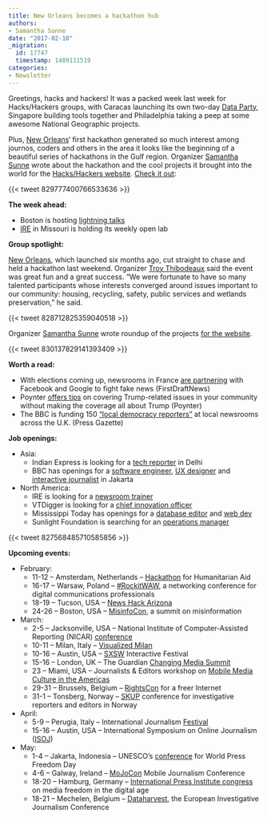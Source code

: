 ```yaml
---
title: New Orleans becomes a hackathon hub
authors:
- Samantha Sunne
date: "2017-02-10"
_migration:
  id: 17747
  timestamp: 1489111519
categories:
- Newsletter
---
```


Greetings, hacks and hackers! It was a packed week last week for Hacks/Hackers groups, with Caracas launching its own two-day [Data Party][1], Singapore building tools together and Philadelphia taking a peep at some awesome National Geographic projects.

Plus, [New Orleans][2]&#8216; first hackathon generated so much interest among journos, coders and others in the area it looks like the beginning of a beautiful series of hackathons in the Gulf region. Organizer [Samantha Sunne][3] wrote about the hackathon and the cool projects it brought into the world for the [Hacks/Hackers website][4]. [Check it out][5]:

{{< tweet 829777400766533636 >}}

**The week ahead:**

  * Boston is hosting [lightning talks][6]
  * [IRE][7] in Missouri is holding its weekly open lab

**Group spotlight:**

[New Orleans][2], which launched six months ago, cut straight to chase and held a hackathon last weekend. Organizer [Troy Thibodeaux][8] said the event was great fun and a great success. &#8220;We were fortunate to have so many talented participants whose interests converged around issues important to our community: housing, recycling, safety, public services and wetlands preservation,&#8221; he said.

{{< tweet 828712825359040518 >}}

Organizer [Samantha Sunne][3] wrote roundup of the projects [for the website][5].

{{< tweet 830137829141393409 >}}

**Worth a read:**

  * With elections coming up, newsrooms in France [are partnering][9] with Facebook and Google to fight fake news (FirstDraftNews)
  * Poynter [offers tips][10] on covering Trump-related issues in your community without making the coverage all about Trump (Poynter)
  * The BBC is funding 150 [&#8220;local democracy reporters&#8221;][11] at local newsrooms across the U.K. (Press Gazette)

**Job openings:**

  * Asia:
      * Indian Express is looking for a [tech reporter][12] in Delhi
      * BBC has openings for a [software engineer][13], [UX designer][14] and [interactive journalist][15] in Jakarta
  * North America:
      * IRE is looking for a [newsroom trainer][16]
      * VTDigger is looking for a [chief innovation officer][17]
      * Mississippi Today has openings for a [database editor][18] and [web dev][19]
      * Sunlight Foundation is searching for an [operations manager][20]

{{< tweet 827568485710585856 >}}

**Upcoming events:**

  * February:
      * 11-12 &#8211; Amsterdam, Netherlands &#8211; [Hackathon][21] for Humanitarian Aid
      * 16-17 &#8211; Warsaw, Poland &#8211; [#RockitWAW][22], a networking conference for digital communications professionals
      * 18-19 &#8211; Tucson, USA &#8211; [News Hack Arizona][23]
      * 24-26 &#8211; Boston, USA &#8211; [MisinfoCon][24], a summit on misinformation
  * March:
      * 2-5 &#8211; Jacksonville, USA &#8211; National Institute of Computer-Assisted Reporting (NICAR) [conference][25]
      * 10-11 &#8211; Milan, Italy &#8211; [Visualized Milan][26]
      * 10-16 &#8211; Austin, USA &#8211; [SXSW][27] Interactive Festival
      * 15-16 &#8211; London, UK &#8211; The Guardian [Changing Media Summit][28]
      * 23 &#8211; Miami, USA &#8211; Journalists & Editors workshop on [Mobile Media Culture in the Americas][29]
      * 29-31 &#8211; Brussels, Belgium &#8211; [RightsCon][30] for a freer Internet
      * 31-1 &#8211; Tonsberg, Norway &#8211; [SKUP][31] conference for investigative reporters and editors in Norway
  * April:
      * 5-9 &#8211; Perugia, Italy &#8211; International Journalism [Festival][32]
      * 15-16 &#8211; Austin, USA &#8211; International Symposium on Online Journalism ([ISOJ][33])
  * May:
      * 1-4 &#8211; Jakarta, Indonesia &#8211; UNESCO&#8217;s [conference][34] for World Press Freedom Day
      * 4-6 &#8211; Galway, Ireland &#8211; [MoJoCon][35] Mobile Journalism Conference
      * 18-20 &#8211; Hamburg, Germany &#8211; [International Press Institute congress][36] on media freedom in the digital age
      * 18-21 &#8211; Mechelen, Belgium &#8211; [Dataharvest][37], the European Investigative Journalism Conference

 [1]: https://www.meetup.com/Hacks-Hackers-Periodistas-y-Programadores-Caracas/events/237191045/
 [2]: https://www.meetup.com/Hacks-Hackers-New-Orleans/
 [3]: https://twitter.com/samanthasunne?lang=en
 [4]: http://hackshackers.com/
 [5]: http://hackshackers.com/blog/2017/02/09/17734/
 [6]: https://www.meetup.com/hackshackersboston/events/237076413/
 [7]: http://www.meetup.com/hackshackersIRE/
 [8]: https://twitter.com/tthibo?lang=en
 [9]: https://firstdraftnews.com/crosscheck-launches/?utm_source=API+Need+to+Know+newsletter&utm_campaign=66458a6b36-EMAIL_CAMPAIGN_2017_02_06&utm_medium=email&utm_term=0_e3bf78af04-66458a6b36-38065925
 [10]: http://www.poynter.org/2017/how-your-newsroom-can-cover-the-trump-story-without-covering-trump/447850/?utm_source=API+Need+to+Know+newsletter&utm_campaign=66458a6b36-EMAIL_CAMPAIGN_2017_02_06&utm_medium=email&utm_term=0_e3bf78af04-66458a6b36-38065925
 [11]: http://inn.us1.list-manage.com/track/click?u=81670c9d1b5fbeba1c29f2865&id=5a44351bc0&e=d6ff5f9776
 [12]: https://hackpack.press/feed/snap/2488
 [13]: http://careerssearch.bbc.co.uk/jobs/job/Software-Engineer-Jakarta-Service-BBC/19806
 [14]: http://careerssearch.bbc.co.uk/jobs/job/Junior-Infographics-UX-Designer-Jakarta-Service-BBC/19805
 [15]: http://careerssearch.bbc.co.uk/jobs/job/Interactive-Journalist/19807
 [16]: http://bit.ly/iretrainer
 [17]: http://inn.us1.list-manage1.com/track/click?u=81670c9d1b5fbeba1c29f2865&id=4e3544d9f9&e=d6ff5f9776
 [18]: http://inn.us1.list-manage.com/track/click?u=81670c9d1b5fbeba1c29f2865&id=cdec76fa7f&e=d6ff5f9776
 [19]: http://product/Web%20Developer%20and%20Designer
 [20]: http://inn.us1.list-manage.com/track/click?u=81670c9d1b5fbeba1c29f2865&id=a8fa7ec23e&e=d6ff5f9776
 [21]: http://www.pwc.nl/hackingaid
 [22]: https://en.xing-events.com/RockitWAW.html
 [23]: http://www.newshackarizona.org/
 [24]: https://medium.com/misinfocon/misinfocon-a-summit-on-misinformation-feb-24-26-at-mit-media-lab-the-nieman-foundation-for-232507bd08a6#.twmhi9cgm
 [25]: http://ire.org/conferences/nicar2017/
 [26]: http://visualized.com/milan/
 [27]: https://www.sxsw.com/festivals/interactive/
 [28]: https://www.theguardian.com/media-network/changing-media-summit?CMP=ema-1698
 [29]: http://info.splashthat.com/wf/click?upn=YF9ow9LI0kSD4J9739cH4q7zxJPkSVnqy5dauEqKGuGVOA0wLqIA4H0fyHYjlf3w_h3EYRiceYmcE2w0m2fAsUdvQn6qbOUOB2Sacjxu96Pv2tAzN6XeAzQlWQw5ursYMzK67nKgxYCHYFKKz4X6PkjF12LaT9uZJmINJ5gOsS-2FWdCsNSO4zgrYDKWhVtO2y4HnSayJwUeFMnrKuhrZ2fuMqSct-2BkD0Ez8kH8cZzq0l10VVAN9MVwZ5lcP2TzurtlayteHCZTYaJASmDCgWIreaiTYdjjTw5-2Bhll-2F-2FvFvZExsRpQPqOOcgkeEGbpoa4AqVen3V48nVvgMelH4BpfW5qpuBZ6D12gESy0WcS8e5hfuDTC0ZreiTZFfmenxUWV-2FJrQqJy290lJr0mo8D0WUPg-3D-3D
 [30]: https://www.rightscon.org/
 [31]: https://skup2017aschedorg.sched.com/
 [32]: http://www.journalismfestival.com/
 [33]: https://online.journalism.utexas.edu/
 [34]: http://en.unesco.org/wpfd
 [35]: https://mojocon.rte.ie/
 [36]: https://ipiwoco2017.sched.com/list/descriptions/
 [37]: http://journalismfund.eu/event/eijc-dataharvest-2017-mechelen
